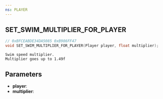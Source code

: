 ```yaml
---
ns: PLAYER
---
```

## SET_SWIM_MULTIPLIER_FOR_PLAYER

```c
// 0xBFCEABDE34DA5085 0xB986FF47
void SET_SWIM_MULTIPLIER_FOR_PLAYER(Player player, float multiplier);
```

```
Swim speed multiplier.
Multiplier goes up to 1.49f
```

## Parameters
* **player**:
* **multiplier**:
